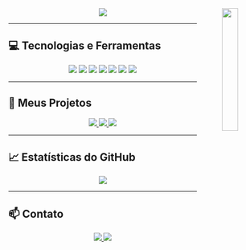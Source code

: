 <div align="center">
  <!-- GIF de gatinhos bruxos -->
  <img src="https://media.giphy.com/media/75ATTdRsYJjS8/giphy.gif" width="25%" align="right" />
  
  <!-- Typing effect SVG -->
 <img src="https://readme-typing-svg.demolab.com?font=Inconsolata&weight=500&size=35&duration=4000&pause=300&color=A7A459&center=true&vCenter=true&multiline=true&repeat=false&lines=Olá!;Eu+sou+Beatriz,+desenvolvedora+em+formação" />
</div>

---

## 💻 Tecnologias e Ferramentas

<p align="center">
  <img src="https://img.shields.io/badge/HTML-E34F26?style=for-the-badge&logo=html5&logoColor=white"/>
  <img src="https://img.shields.io/badge/CSS-1572B6?style=for-the-badge&logo=css3&logoColor=white"/>
  <img src="https://img.shields.io/badge/JavaScript-F7DF1E?style=for-the-badge&logo=javascript&logoColor=black"/>
  <img src="https://img.shields.io/badge/React-61DAFB?style=for-the-badge&logo=react&logoColor=black"/>
  <img src="https://img.shields.io/badge/Node.js-339933?style=for-the-badge&logo=node.js&logoColor=white"/>
  <img src="https://img.shields.io/badge/Git-F05032?style=for-the-badge&logo=git&logoColor=white"/>
  <img src="https://img.shields.io/badge/GitHub-181717?style=for-the-badge&logo=github&logoColor=white"/>
</p>

---

## 🚀 Meus Projetos

<p align="center">
  <a href="https://github.com/BeatrizNascimento/portfolio">
    <img src="https://img.shields.io/badge/Portfolio-visit-green?style=for-the-badge"/>
  </a>
  <a href="https://github.com/BeatrizNascimento/simulador-corrida">
    <img src="https://img.shields.io/badge/Simulador_de_Corrida-Node.js-blue?style=for-the-badge"/>
  </a>
  <a href="https://github.com/BeatrizNascimento/api-teste">
    <img src="https://img.shields.io/badge/API_teste-Node.js-orange?style=for-the-badge"/>
  </a>
</p>

---

## 📈 Estatísticas do GitHub

<p align="center">
  <img src="https://github-readme-stats.vercel.app/api?username=BeatrizNascimento&show_icons=true&theme=radical" />
</p>

---

## 📫 Contato

<p align="center">
  <a href="mailto:beatriz@email.com">
    <img src="https://img.shields.io/badge/Email-beatriz@email.com-c14438?style=for-the-badge&logo=gmail&logoColor=white"/>
  </a>
  <a href="https://linkedin.com/in/BeatrizNascimento">
    <img src="https://img.shields.io/badge/LinkedIn-BeatrizNascimento-blue?style=for-the-badge&logo=linkedin&logoColor=white"/>
  </a>
</p>
